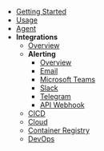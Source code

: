 - [Getting Started](../../get-started/)
- [Usage](../../usage/)
- [Agent](../../agent/)
- **Integrations**
  - [Overview](../readme.md)
  - **Alerting**
    - [Overview](./#overview)
    - [Email](./email#email-alerts)
    - [Microsoft Teams](msteams#microsoft-teams)
    - [Slack](slack#slack)
    - [Telegram](telegram#telegram)
    - [API Webhook](api-webhook#api-webhook)
  - [CICD](../cicd/)
  - [Cloud](../cloud/)
  - [Container Registry](../registry/)
  - [DevOps](../devops/)